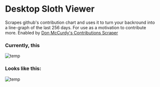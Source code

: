 # Desktop Sloth Viewer
Scrapes github's contribution chart and uses it to turn your backround into a line-graph of the last 256 days. For use as a motivation to contribute more. Enabled by [Don McCurdy's Contributions Scraper](https://github.com/donmccurdy/github-contributions-scraper)


### Currently, this
![temp](https://user-images.githubusercontent.com/37329722/64482001-ffa01100-d1a5-11e9-84f1-b908ab04af5e.PNG)

### Looks like this:
![temp](https://user-images.githubusercontent.com/37329722/64834897-23e26000-d5a1-11e9-9bff-44e8b532519e.png)
